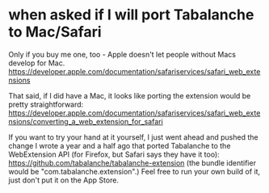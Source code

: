 # when asked if I will port Tabalanche to Mac/Safari

Only if you buy me one, too - Apple doesn't let people without Macs develop for Mac. https://developer.apple.com/documentation/safariservices/safari_web_extensions

That said, if I did have a Mac, it looks like porting the extension would be pretty straightforward: https://developer.apple.com/documentation/safariservices/safari_web_extensions/converting_a_web_extension_for_safari

If you want to try your hand at it yourself, I just went ahead and pushed the change I wrote a year and a half ago that ported Tabalanche to the WebExtension API (for Firefox, but Safari says they have it too): https://github.com/tabalanche/tabalanche-extension (the bundle identifier would be "com.tabalanche.extension".) Feel free to run your own build of it, just don't put it on the App Store.
